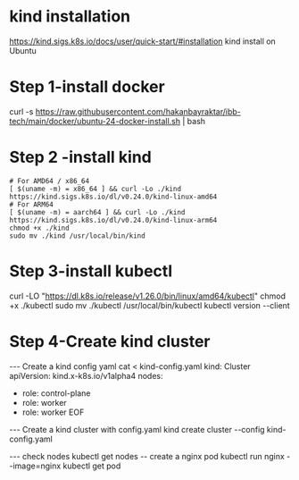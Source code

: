 # kind installation
https://kind.sigs.k8s.io/docs/user/quick-start/#installation
kind install on Ubuntu

# Step 1-install docker
curl -s https://raw.githubusercontent.com/hakanbayraktar/ibb-tech/main/docker/ubuntu-24-docker-install.sh | bash

# Step 2 -install kind
    # For AMD64 / x86_64
    [ $(uname -m) = x86_64 ] && curl -Lo ./kind https://kind.sigs.k8s.io/dl/v0.24.0/kind-linux-amd64
    # For ARM64
    [ $(uname -m) = aarch64 ] && curl -Lo ./kind https://kind.sigs.k8s.io/dl/v0.24.0/kind-linux-arm64
    chmod +x ./kind
    sudo mv ./kind /usr/local/bin/kind

# Step 3-install kubectl
curl -LO "https://dl.k8s.io/release/v1.26.0/bin/linux/amd64/kubectl"
chmod +x ./kubectl
sudo mv ./kubectl /usr/local/bin/kubectl
kubectl version --client

# Step 4-Create kind cluster 

--- Create a kind config yaml
cat <<EOF > kind-config.yaml
kind: Cluster
apiVersion: kind.x-k8s.io/v1alpha4
nodes:
- role: control-plane
- role: worker
- role: worker
EOF

--- Create a kind cluster with config.yaml
kind create cluster --config kind-config.yaml

--- check nodes
kubectl get nodes
-- create a nginx pod
kubectl run nginx --image=nginx
kubectl get pod